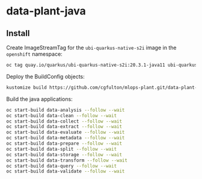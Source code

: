 # data-plant-java

## Install 

Create ImageStreamTag for the `ubi-quarkus-native-s2i` image in the `openshift` namespace:
```sh
oc tag quay.io/quarkus/ubi-quarkus-native-s2i:20.3.1-java11 ubi-quarkus-native-s2i:20.3.1-java11 -n openshift
```

Deploy the BuildConfig objects:
```sh 
kustomize build https://github.com/cgfulton/mlops-plant.git/data-plant-java?ref=main | oc apply -f-
```

Build the java applications:
```sh 
oc start-build data-analysis --follow --wait
oc start-build data-clean --follow --wait
oc start-build data-collect --follow --wait
oc start-build data-extract --follow --wait    
oc start-build data-evaluate --follow --wait   
oc start-build data-metadata --follow --wait
oc start-build data-prepare --follow --wait    
oc start-build data-split --follow --wait 
oc start-build data-storage --follow --wait      
oc start-build data-transform --follow --wait   
oc start-build data-query --follow --wait      
oc start-build data-validate --follow --wait
```

